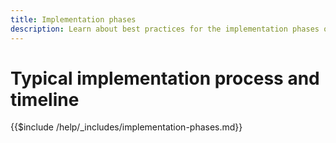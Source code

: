 ```yaml
---
title: Implementation phases
description: Learn about best practices for the implementation phases of Adobe Commerce projects.
---
```


# Typical implementation process and timeline

{{$include /help/_includes/implementation-phases.md}}
